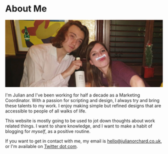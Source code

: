 <!--
page_title: About Me | Julian Orchard
page_description: I'm a professional Marketing Coordinator who really enjoys scripting, automation, and bringing technology to traditional roles.
page_status: Published
-->

# About Me

![Me (on the left), circa Nov 2016, on a one year anniverary dinner.](/res/me-1.jpg)

I'm Julian and I've been working for half a decade as a Marketing Coordinator. With a passion for scripting and design, I always try and bring these talents to my work. I enjoy making simple but refined designs that are accessible to people of all walks of life.

This website is mostly going to be used to jot down thoughts about work related things. I want to share knowledge, and I want to make a habit of blogging for *myself*, as a positive routine.

If you want to get in contact with me, my email is [hello@julianorchard.co.uk](mailto:hello@julianorchard.co.uk), or I'm available on [Twitter dot com](https://twitter.com/0x68ee).
